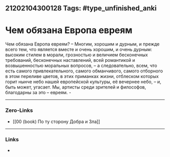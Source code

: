 21202104300128
Tags: #type_unfinished_anki 
---
# Чем обязана Европа евреям

Чем обязана Европа евреям? – Многим, хорошим и дурным, и прежде всего тем, что является вместе и очень хорошим, и очень дурным: высоким стилем в морали, грозностью и величием бесконечных требований, бесконечных наставлений, всей романтикой и возвышенностью моральных вопросов, – а следовательно, всем, что есть самого привлекательного, самого обманчивого, самого отборного в этом переливе цветов, в этих приманках жизни, отблеском которых горит нынче небо нашей европейской культуры, её вечернее небо, – и, быть может, угасает. Мы, артисты среди зрителей и философов, благодарны за это – евреям. -

---
### Zero-Links
- [[00 (book) По ту сторону Добра и Зла]]
---
### Links
-